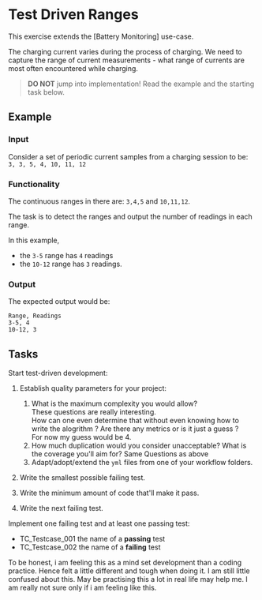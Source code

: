 # Test Driven Ranges

This exercise extends the [Battery Monitoring] use-case.

The charging current varies during the process of charging.
We need to capture the range of current measurements -
what range of currents are most often encountered while charging.

> **DO NOT** jump into implementation! Read the example and the starting task below.

## Example

### Input

Consider a set of periodic current samples from a charging session to be:
`3, 3, 5, 4, 10, 11, 12`

### Functionality

The continuous ranges in there are: `3,4,5` and `10,11,12`.

The task is to detect the ranges and
output the number of readings in each range.

In this example,

- the `3-5` range has `4` readings
- the `10-12` range has `3` readings.

### Output

The expected output would be:

```
Range, Readings
3-5, 4
10-12, 3
```

## Tasks

Start test-driven development:

1. Establish quality parameters for your project: 
    1. What is the maximum complexity you would allow?  
       These questions are really interesting.  
       How can one even determine that without even knowing how to write the alogrithm ? Are there any metrics or is it just a guess ?  
       For now my guess would be 4.
    1. How much duplication would you consider unacceptable? What is the coverage you'll aim for?
       Same Questions as above  
    1. Adapt/adopt/extend the `yml` files from one of your workflow folders.

1. Write the smallest possible failing test.

1. Write the minimum amount of code that'll make it pass.

1. Write the next failing test.

Implement one failing test and at least one passing test:

- TC_Testcase_001 the name of a **passing** test
- TC_Testcase_002 the name of a **failing** test



To be honest, i am feeling this as a mind set development than a coding practice.
Hence felt a little different and tough when doing it. I am still little confused about this.
May be practising this a lot in real life may help me.
I am really not sure only if i am feeling like this.

